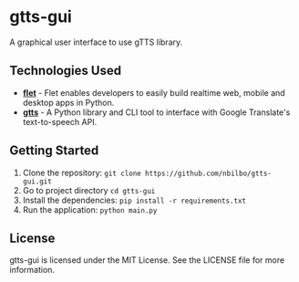 # gtts-gui
A graphical user interface to use gTTS library.

## Technologies Used
- **<a href="https://flet.dev/">flet</a>** - Flet enables developers to easily build realtime web, mobile and desktop apps in Python. 
- **<a href="http://gtts.readthedocs.org/">gtts**</a> - A Python library and CLI tool to interface with Google Translate's text-to-speech API.

## Getting Started
1. Clone the repository: `git clone https://github.com/nbilbo/gtts-gui.git`
2. Go to project directory `cd gtts-gui`
3. Install the dependencies: `pip install -r requirements.txt`
4. Run the application: `python main.py`

## License
gtts-gui is licensed under the MIT License. See the LICENSE file for more information.
